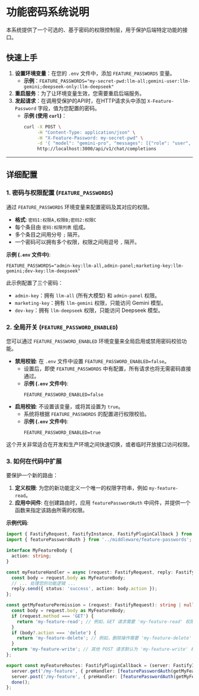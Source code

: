 # 功能密码系统说明

本系统提供了一个可选的、基于密码的权限控制层，用于保护后端特定功能的接口。

## 快速上手

1.  **设置环境变量**：在您的 `.env` 文件中，添加 `FEATURE_PASSWORDS` 变量。
    *   **示例**：`FEATURE_PASSWORDS="my-secret-pwd:llm-all;gemini-user:llm-gemini;deepseek-only:llm-deepseek"`
2.  **重启服务**：为了让环境变量生效，您需要重启后端服务。
3.  **发起请求**：在调用受保护的API时，在HTTP请求头中添加 `X-Feature-Password` 字段，值为您配置的密码。
    *   **示例 (使用 `curl`)**：
        ```bash
        curl -X POST \
             -H "Content-Type: application/json" \
             -H "X-Feature-Password: my-secret-pwd" \
             -d '{ "model": "gemini-pro", "messages": [{"role": "user", "content": "Hello"}] }' \
             http://localhost:3000/api/v1/chat/completions
        ```

---

## 详细配置

### 1. 密码与权限配置 (`FEATURE_PASSWORDS`)

通过 `FEATURE_PASSWORDS` 环境变量来配置密码及其对应的权限。

-   **格式**: `密码1:权限A,权限B;密码2:权限C`
-   每个条目由 `密码:权限列表` 组成。
-   多个条目之间用分号 `;` 隔开。
-   一个密码可以拥有多个权限，权限之间用逗号 `,` 隔开。

**示例 (`.env` 文件中)**:

```env
FEATURE_PASSWORDS="admin-key:llm-all,admin-panel;marketing-key:llm-gemini;dev-key:llm-deepseek"
```

此示例配置了三个密码：
-   `admin-key`：拥有 `llm-all` (所有大模型) 和 `admin-panel` 权限。
-   `marketing-key`：拥有 `llm-gemini` 权限，只能访问 Gemini 模型。
-   `dev-key`：拥有 `llm-deepseek` 权限，只能访问 Deepseek 模型。

### 2. 全局开关 (`FEATURE_PASSWORD_ENABLED`)

您可以通过 `FEATURE_PASSWORD_ENABLED` 环境变量来全局启用或禁用密码校验功能。

-   **禁用校验**: 在 `.env` 文件中设置 `FEATURE_PASSWORD_ENABLED=false`。
    -   设置后，即使 `FEATURE_PASSWORDS` 中有配置，所有请求也将无需密码直接通过。
    *   **示例 (`.env` 文件中)**:
        ```env
        FEATURE_PASSWORD_ENABLED=false
        ```
-   **启用校验**: 不设置该变量，或将其设置为 `true`。
    -   系统将根据 `FEATURE_PASSWORDS` 的配置进行权限校验。
    *   **示例 (`.env` 文件中)**:
        ```env
        FEATURE_PASSWORD_ENABLED=true
        ```

这个开关非常适合在开发和生产环境之间快速切换，或者临时开放接口访问权限。

### 3. 如何在代码中扩展

要保护一个新的路由：

1.  **定义权限**: 为您的新功能定义一个唯一的权限字符串，例如 `my-feature-read`。
2.  **应用中间件**: 在创建路由时，应用 `featurePasswordAuth` 中间件，并提供一个函数来指定该路由所需的权限。

**示例代码**:
```typescript
import { FastifyRequest, FastifyInstance, FastifyPluginCallback } from 'fastify';
import { featurePasswordAuth } from '../middleware/feature-passwords';

interface MyFeatureBody {
  action: string;
}

const myFeatureHandler = async (request: FastifyRequest, reply: FastifyReply) => {
  const body = request.body as MyFeatureBody;
  // ... 处理您的功能逻辑 ...
  reply.send({ status: 'success', action: body.action });
};

const getMyFeaturePermission = (request: FastifyRequest): string | null => {
  const body = request.body as MyFeatureBody;
  if (request.method === 'GET') {
    return 'my-feature-read'; // 例如，GET 请求需要 'my-feature-read' 权限
  }
  if (body?.action === 'delete') {
    return 'my-feature-delete'; // 例如，删除操作需要 'my-feature-delete' 权限
  }
  return 'my-feature-write'; // 其他 POST 请求默认为 'my-feature-write' 权限
};

export const myFeatureRoutes: FastifyPluginCallback = (server: FastifyInstance, _opts, done) => {
  server.get('/my-feature', { preHandler: [featurePasswordAuth(getMyFeaturePermission)] }, myFeatureHandler);
  server.post('/my-feature', { preHandler: [featurePasswordAuth(getMyFeaturePermission)] }, myFeatureHandler);
  done();
};
```
